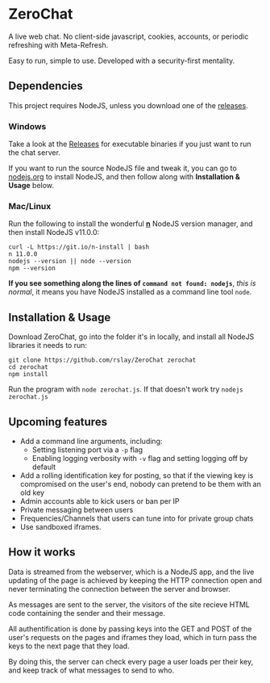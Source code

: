 # ZeroChat
A live web chat. No client-side javascript, cookies, accounts, or periodic refreshing with Meta-Refresh.

Easy to run, simple to use. Developed with a security-first mentality.


## Dependencies

This project requires NodeJS, unless you download one of the [releases](https://github.com/rslay/ZeroChat/releases).


### Windows
Take a look at the [Releases](https://github.com/rslay/ZeroChat/releases) for executable binaries if you just want to run the chat server.

If you want to run the source NodeJS file and tweak it, you can go to [nodejs.org](https://nodejs.org) to install NodeJS, and then follow along with **Installation & Usage** below.


### Mac/Linux
Run the following to install the wonderful **[n](https://github.com/tj/n)** NodeJS version manager, and then install NodeJS v11.0.0:
```
curl -L https://git.io/n-install | bash
n 11.0.0
nodejs --version || node --version
npm --version
```
**If you see something along the lines of `command not found: nodejs`**, _this is normal_, it means you have NodeJS installed as a command line tool `node`.


## Installation & Usage
Download ZeroChat, go into the folder it's in locally, and install all NodeJS libraries it needs to run:
```
git clone https://github.com/rslay/ZeroChat zerochat
cd zerochat
npm install
```
Run the program with `node zerochat.js`. If that doesn't work try `nodejs zerochat.js`


## Upcoming features
- Add a command line arguments, including:
	- Setting listening port via a `-p` flag
	- Enabling logging verbosity with `-v` flag and setting logging off by default
- Add a rolling identification key for posting, so that if the viewing key is compromised on the user's end, nobody can pretend to be them with an old key
- Admin accounts able to kick users or ban per IP
- Private messaging between users
- Frequencies/Channels that users can tune into for private group chats
- Use sandboxed iframes.


## How it works
Data is streamed from the webserver, which is a NodeJS app, and the live updating of the page is achieved by keeping the HTTP connection open and never terminating the connection between the server and browser.

As messages are sent to the server, the visitors of the site recieve HTML code containing the sender and their message.

All authentification is done by passing keys into the GET and POST of the user's requests on the pages and iframes they load, which in turn pass the keys to the next page that they load.

By doing this, the server can check every page a user loads per their key, and keep track of what messages to send to who.

